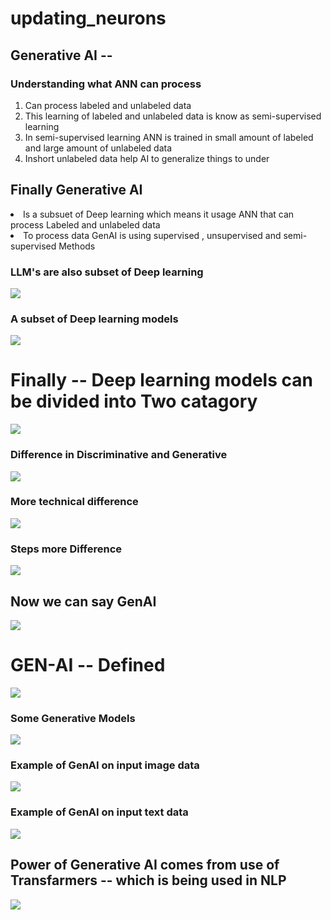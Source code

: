 # updating_neurons

## Generative AI --   

### Understanding what ANN can process 
<ol>
  <li> Can process labeled and unlabeled data  </li>
  <li> This learning of labeled and unlabeled data is know as semi-supervised learning </li>
  <li> In semi-supervised learning ANN is trained in small amount of labeled and large amount of unlabeled data  </li>
  <li> Inshort unlabeled data help AI to generalize things to under </li>
</ol>

## Finally Generative AI 
<li> Is a subsuet of Deep learning which means it usage ANN that can process Labeled and unlabeled data </li>
<li> To process data GenAI is using supervised , unsupervised and semi-supervised Methods </li>


### LLM's are also subset of Deep learning 

<img src="images/llm1.png">

### A subset of Deep learning models 
<img src="images/subset1.png">


# Finally -- Deep learning models can be divided into Two catagory 

<img src="images/deeptwo.png">

### Difference in Discriminative and Generative

<img src="images/diff.png">

### More technical difference 

<img src="images/diff1.png">

### Steps more Difference 

<img src="images/diff2.png">

## Now we can say GenAI 

<img src="images/gen1.png">

# GEN-AI -- Defined 

<img src="images/genai.png">

### Some Generative Models 

<img src="images/genmodel1.png">

### Example of GenAI on input image data

<img src="images/gendemo2.png">

### Example of GenAI on input text data

<img src="images/gendemo3.png">


## Power of Generative AI comes from use of Transfarmers -- which is being used in NLP

<img src="images/trans1.png">



